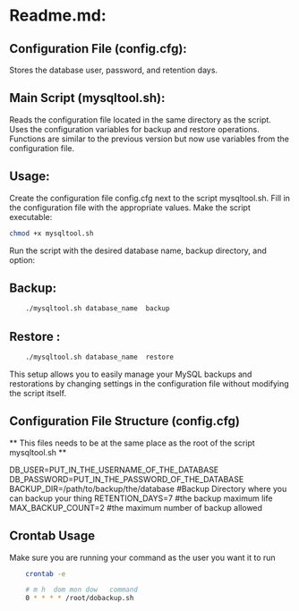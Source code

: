 # Readme.md:
## Configuration File (config.cfg):

Stores the database user, password, and retention days.

## Main Script (mysqltool.sh):
Reads the configuration file located in the same directory as the script.
Uses the configuration variables for backup and restore operations.
Functions are similar to the previous version but now use variables from the configuration file.

## Usage:

Create the configuration file config.cfg next to the script mysqltool.sh.
Fill in the configuration file with the appropriate values.
Make the script executable:

```bash
chmod +x mysqltool.sh
```

Run the script with the desired database name, backup directory, and option:

## Backup:

```bash
    ./mysqltool.sh database_name  backup
```

## Restore :

```bash
    ./mysqltool.sh database_name  restore
```

This setup allows you to easily manage your MySQL backups and restorations by changing settings in the configuration file without modifying the script itself.


## Configuration File Structure (config.cfg)
** This files needs to be at the same place as the root of the script mysqltool.sh ** 

DB_USER=PUT_IN_THE_USERNAME_OF_THE_DATABASE
DB_PASSWORD=PUT_IN_THE_PASSWORD_OF_THE_DATABASE
BACKUP_DIR=/path/to/backup/the/database #Backup Directory where you can backup your thing
RETENTION_DAYS=7 #the backup maximum life 
MAX_BACKUP_COUNT=2 #the maximum number of backup allowed


## Crontab Usage 
Make sure you are running your command as the user you want it to run
```bash
    crontab -e
```

```bash
    # m h  dom mon dow   command
    0 * * * * /root/dobackup.sh
```
